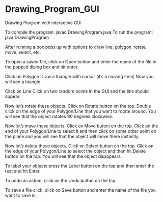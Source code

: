 # Drawing_Program_GUI
Drawing Program with interactive GUI


To compile the program: javac DrawingProgram.java
To run the program: java DrawingProgram

After running a box pops up with options to draw line, polygon, rotate, move, select, etc. 

To open a saved file, click on Open button and enter the name of the file in the popped dialog box and hit enter.

Click on Polygon
  Draw a triangle with cursor (it’s a moving item)
  Now you will see a triangle 

Click on Line
  Click on two random points in the GUI and the line should appear.

Now let’s rotate these objects. Click on Rotate button on the top. 
  Double click on the edge of your Polygon/Line that you want to rotate around. You will see that the object rotates 90 degrees clockwise. 

Now let’s move these objects. Click on Move button on the top.
  Click on the end of your Polygon/Line to select it and then click on some other point on the plane and you will see that the object will move there instantly. 

Now let’s delete these objects. Click on Select button on the top.
  Click on the edge of your Polygon/Line to select the object and then hit Delete button on the top. You will see that the object disappears. 

To label your objects press the Label button on the top and then enter the text and hit Enter.

To undo an action, click on the Undo button on the top 

To save a file click, click on Save button and enter the name of the file you want to save in. 
